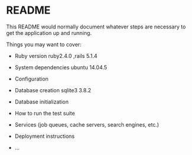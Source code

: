# README

This README would normally document whatever steps are necessary to get the
application up and running.

Things you may want to cover:

* Ruby version  ruby2.4.0  ,rails 5.1.4

* System dependencies  ubuntu 14.04.5

* Configuration

* Database creation sqlite3  3.8.2

* Database initialization

* How to run the test suite

* Services (job queues, cache servers, search engines, etc.)

* Deployment instructions

* ...

